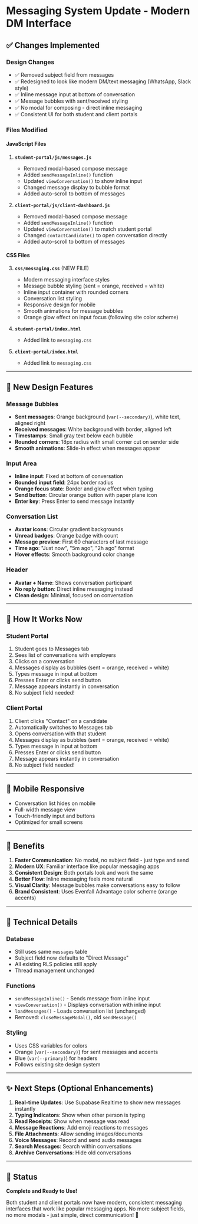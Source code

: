 # Messaging System Update - Modern DM Interface

## ✅ Changes Implemented

### **Design Changes**
- ✅ Removed subject field from messages
- ✅ Redesigned to look like modern DM/text messaging (WhatsApp, Slack style)
- ✅ Inline message input at bottom of conversation
- ✅ Message bubbles with sent/received styling
- ✅ No modal for composing - direct inline messaging
- ✅ Consistent UI for both student and client portals

### **Files Modified**

#### **JavaScript Files**
1. **`student-portal/js/messages.js`**
   - Removed modal-based compose message
   - Added `sendMessageInline()` function
   - Updated `viewConversation()` to show inline input
   - Changed message display to bubble format
   - Added auto-scroll to bottom of messages

2. **`client-portal/js/client-dashboard.js`**
   - Removed modal-based compose message
   - Added `sendMessageInline()` function
   - Updated `viewConversation()` to match student portal
   - Changed `contactCandidate()` to open conversation directly
   - Added auto-scroll to bottom of messages

#### **CSS Files**
3. **`css/messaging.css`** (NEW FILE)
   - Modern messaging interface styles
   - Message bubble styling (sent = orange, received = white)
   - Inline input container with rounded corners
   - Conversation list styling
   - Responsive design for mobile
   - Smooth animations for message bubbles
   - Orange glow effect on input focus (following site color scheme)

4. **`student-portal/index.html`**
   - Added link to `messaging.css`

5. **`client-portal/index.html`**
   - Added link to `messaging.css`

---

## 🎨 New Design Features

### **Message Bubbles**
- **Sent messages**: Orange background (`var(--secondary)`), white text, aligned right
- **Received messages**: White background with border, aligned left
- **Timestamps**: Small gray text below each bubble
- **Rounded corners**: 18px radius with small corner cut on sender side
- **Smooth animations**: Slide-in effect when messages appear

### **Input Area**
- **Inline input**: Fixed at bottom of conversation
- **Rounded input field**: 24px border radius
- **Orange focus state**: Border and glow effect when typing
- **Send button**: Circular orange button with paper plane icon
- **Enter key**: Press Enter to send message instantly

### **Conversation List**
- **Avatar icons**: Circular gradient backgrounds
- **Unread badges**: Orange badge with count
- **Message preview**: First 60 characters of last message
- **Time ago**: "Just now", "5m ago", "2h ago" format
- **Hover effects**: Smooth background color change

### **Header**
- **Avatar + Name**: Shows conversation participant
- **No reply button**: Direct inline messaging instead
- **Clean design**: Minimal, focused on conversation

---

## 🔄 How It Works Now

### **Student Portal**
1. Student goes to Messages tab
2. Sees list of conversations with employers
3. Clicks on a conversation
4. Messages display as bubbles (sent = orange, received = white)
5. Types message in input at bottom
6. Presses Enter or clicks send button
7. Message appears instantly in conversation
8. No subject field needed!

### **Client Portal**
1. Client clicks "Contact" on a candidate
2. Automatically switches to Messages tab
3. Opens conversation with that student
4. Messages display as bubbles (sent = orange, received = white)
5. Types message in input at bottom
6. Presses Enter or clicks send button
7. Message appears instantly in conversation
8. No subject field needed!

---

## 📱 Mobile Responsive

- Conversation list hides on mobile
- Full-width message view
- Touch-friendly input and buttons
- Optimized for small screens

---

## 🎯 Benefits

1. **Faster Communication**: No modal, no subject field - just type and send
2. **Modern UX**: Familiar interface like popular messaging apps
3. **Consistent Design**: Both portals look and work the same
4. **Better Flow**: Inline messaging feels more natural
5. **Visual Clarity**: Message bubbles make conversations easy to follow
6. **Brand Consistent**: Uses Evenfall Advantage color scheme (orange accents)

---

## 🔧 Technical Details

### **Database**
- Still uses same `messages` table
- Subject field now defaults to "Direct Message"
- All existing RLS policies still apply
- Thread management unchanged

### **Functions**
- `sendMessageInline()` - Sends message from inline input
- `viewConversation()` - Displays conversation with inline input
- `loadMessages()` - Loads conversation list (unchanged)
- Removed: `closeMessageModal()`, old `sendMessage()`

### **Styling**
- Uses CSS variables for colors
- Orange (`var(--secondary)`) for sent messages and accents
- Blue (`var(--primary)`) for headers
- Follows existing site design system

---

## ✨ Next Steps (Optional Enhancements)

1. **Real-time Updates**: Use Supabase Realtime to show new messages instantly
2. **Typing Indicators**: Show when other person is typing
3. **Read Receipts**: Show when message was read
4. **Message Reactions**: Add emoji reactions to messages
5. **File Attachments**: Allow sending images/documents
6. **Voice Messages**: Record and send audio messages
7. **Search Messages**: Search within conversations
8. **Archive Conversations**: Hide old conversations

---

## 🎉 Status

**Complete and Ready to Use!**

Both student and client portals now have modern, consistent messaging interfaces that work like popular messaging apps. No more subject fields, no more modals - just simple, direct communication! 💬
